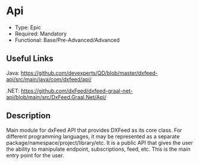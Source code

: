 # Api

* Type: Epic
* Required: Mandatory
* Functional: Base/Pre-Advanced/Advanced

## Useful Links

Java:
https://github.com/devexperts/QD/blob/master/dxfeed-api/src/main/java/com/dxfeed/api/

.NET:
https://github.com/dxFeed/dxfeed-graal-net-api/blob/main/src/DxFeed.Graal.Net/Api/

## Description

Main module for dxFeed API that provides DXFeed as its core class. For different programming languages, it may be
represented as a separate package/namespace/project/library/etc. It is a public API that gives the user the ability to
manipulate endpoint, subscriptions, feed, etc. This is the main entry point for the user.
